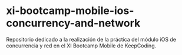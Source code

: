 # xi-bootcamp-mobile-ios-concurrency-and-network
Repositorio dedicado a la realización de la práctica del módulo iOS de concurrencia y red en el XI Bootcamp Mobile de KeepCoding.
